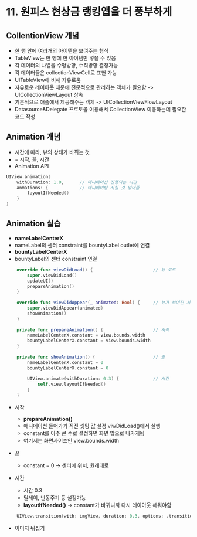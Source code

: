 # 11. 원피스 현상금 랭킹앱을 더 풍부하게

## CollentionView 개념
- 한 행 안에 여러개의 아이템을 보여주는 형식
- TableView는 한 행에 한 아이템만 넣을 수 있음
- 각 데이터의 나열을 수평방향, 수직방향 결정가능
- 각 데이터들은 collectionViewCell로 표현 가능
- UITableView에 비해 자유로움
- 자유로운 레이아웃 때문에 전문적으로 관리하는 객체가 필요함 -> UICollectionViewLayout 상속
- 기본적으로 애플에서 제공해주는 겍체 -> UICollectionViewFlowLayout
- Datasource&Delegate 프로토콜 이용해서 CollectionView 이옹하는데 필요한 코드 작성


## Animation 개념

- 시간에 따라, 뷰의 상태가 바뀌는 것
- = 시작, 끝, 시간
- Animation API

```Swift
UIView.animation(
    withDuration: 1.0,      // 에니메이션 진행되는 시간
    anmations: {            // 에니메이팅 시킬 것 넣어줌
        layoutIfNeeded()
    }
)
```

## Animation 실습

- **nameLabelCenterX**
- nameLabel의 센터 constraint를 bountyLabel outlet에 연결
- **bountyLabelCenterX**
- bountyLabel의 센터 constraint 연결


```Swift
    override func viewDidLoad() {                       // 뷰 로드
        super.viewDidLoad()
        updateUI()
        prepareAnimation()
    }
    
    override func viewDidAppear(_ animated: Bool) {     // 뷰가 보여진 시점
        super.viewDidAppear(animated)
        showAnimation()
    }
    
    private func prepareAnimation() {                   // 시작 
        nameLabelCenterX.constant = view.bounds.width
        bountyLabelCenterX.constant = view.bounds.width
    }
    
    private func showAnimation() {                      // 끝
        nameLabelCenterX.constant = 0
        bountyLabelCenterX.constant = 0
        
        UIView.animate(withDuration: 0.3) {             // 시간
            self.view.layoutIfNeeded()
        }
    }
```

- 시작
    - **prepareAnimation()** 
    - 애니메이션 들어가기 직전 셋팅 값 설정 viwDidLoad()에서 실행
    - constant를 아주 큰 수로 설정하면 화면 밖으로 나가게됨 
    - 여기서는 화면사이즈인 view.bounds.width

- 끝
    - constant = 0 -> 센터에 위치, 원래대로

- 시간
    - 시간 0.3
    - 딜레이, 반동주기 등 설정가능
    - **layoutIfNeeded()** -> constant가 바뀌니까 다시 레이아웃 해줘야함

```Swift
    UIView.transition(with: imgView, duration: 0.3, options: .transitionFlipFromLeft, animations: nil, completion: nil)
```
- 이미지 뒤집기